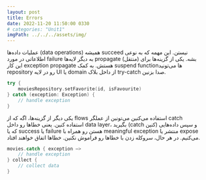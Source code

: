 ```yaml
---
layout: post
title: Errors
date: 2022-11-20 11:50:00 0330
# categories: "Unit1"
imgPath: ../../../assets/img/
---
```

عملیات داده‌ها (data operations) همیشه succeed نیستن. این مهمه که به نوعی اطلاعاتی در مورد failure  به دیگر لایه‌ها propagate (منتقل) بشه.
یکی از گزینه‌ها برای این کار exception propagate هستش. به کمک suspend functionها می‌تونید repository رو در لایه UI یا domain از داخل بلاک try-catch صدا بزنین.

```kotlin
try {
	moviesRepository.setFavorite(id, isFavourite)
} catch (exception: Exception) {
	// handle exception
}
```

یکی دیگر از گزینه‌ها، اگه که از flows استفاده می‌کنین می‌تونین از عملگر catch استفاده کنین. یعنی خطاها رو داخل data layer، بگیرید (catch کنین) و سپس داده‌هایی که یا success یا failure هستن رو همراه با meaningful exception منتشر یا expose می‌کنیم.
در هر حال، سروکله زدن با خطاها رو فراموش نکنین. خطاها اتفاق خواهند افتاد.

```kotlin
movies.catch { exception —>
	// handle exception
} collect {
	// collect data
}
```